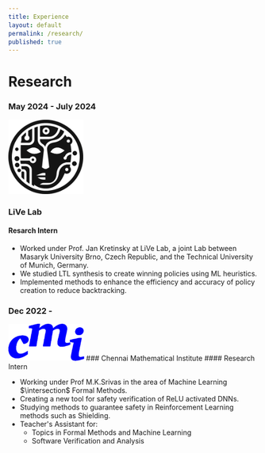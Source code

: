 ```yaml
---
title: Experience
layout: default
permalink: /research/
published: true
---
```

# Research


### May 2024 - July 2024
<img src="/assets/images/LiVe.png" height="150">

### LiVe Lab
#### Resarch Intern

- Worked under Prof. Jan Kretinsky at LiVe Lab, a joint Lab between Masaryk University Brno, Czech Republic, and the Technical University of Munich, Germany.
- We studied LTL synthesis to create winning policies using ML heuristics.
- Implemented methods to enhance the efficiency and accuracy of policy creation to reduce backtracking.


### Dec 2022 -
<img src="/assets/images/cmi.png" height="75">
### Chennai Mathematical Institute
#### Research Intern

- Working under Prof M.K.Srivas in the area of Machine Learning $\intersection$ Formal Methods.
- Creating a new tool for safety verification of ReLU activated DNNs.
- Studying methods to guarantee safety in Reinforcement Learning methods such as Shielding.
- Teacher's Assistant for:
    - Topics in Formal Methods and Machine Learning
    - Software Verification and Analysis
